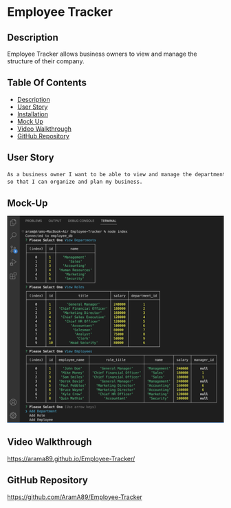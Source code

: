 # Employee Tracker

## Description

Employee Tracker allows business owners to view and manage the structure of their company.

## Table Of Contents

* [Description](#description)
* [User Story](#user-story)
* [Installation](#installation)
* [Mock Up](#mock-up)
* [Video Walkthrough](#video-walkthrough)
* [GitHub Repository](#github-repository)

## User Story

```md
As a business owner I want to be able to view and manage the departments, roles, and employees in my company
so that I can organize and plan my business.
```

## Mock-Up

![Alt text](Assets/img/Employee%20Tracker.jpg)

## Video Walkthrough

https://arama89.github.io/Employee-Tracker/

## GitHub Repository

https://github.com/AramA89/Employee-Tracker